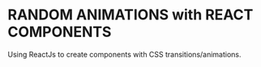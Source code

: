 # RANDOM ANIMATIONS with REACT COMPONENTS

Using ReactJs to create components with CSS transitions/animations.
